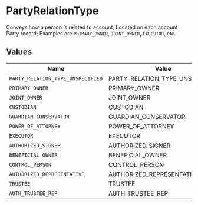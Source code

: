 # PartyRelationType

Conveys how a person is related to account; Located on each account Party record; Examples are `PRIMARY_OWNER`, `JOINT_OWNER`, `EXECUTOR`, etc.


## Values

| Name                              | Value                             |
| --------------------------------- | --------------------------------- |
| `PARTY_RELATION_TYPE_UNSPECIFIED` | PARTY_RELATION_TYPE_UNSPECIFIED   |
| `PRIMARY_OWNER`                   | PRIMARY_OWNER                     |
| `JOINT_OWNER`                     | JOINT_OWNER                       |
| `CUSTODIAN`                       | CUSTODIAN                         |
| `GUARDIAN_CONSERVATOR`            | GUARDIAN_CONSERVATOR              |
| `POWER_OF_ATTORNEY`               | POWER_OF_ATTORNEY                 |
| `EXECUTOR`                        | EXECUTOR                          |
| `AUTHORIZED_SIGNER`               | AUTHORIZED_SIGNER                 |
| `BENEFICIAL_OWNER`                | BENEFICIAL_OWNER                  |
| `CONTROL_PERSON`                  | CONTROL_PERSON                    |
| `AUTHORIZED_REPRESENTATIVE`       | AUTHORIZED_REPRESENTATIVE         |
| `TRUSTEE`                         | TRUSTEE                           |
| `AUTH_TRUSTEE_REP`                | AUTH_TRUSTEE_REP                  |
